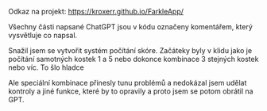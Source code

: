 Odkaz na projekt: https://kroxerr.github.io/FarkleApp/

Všechny části napsané ChatGPT jsou v kódu označeny komentářem, který vysvětluje co napsal.

Snažil jsem se vytvořit systém počítání skóre. Začáteky byly v klidu jako je počítání samotných kostek 1 a 5 nebo dokonce kombinace 3 stejných kostek nebo víc. To šlo hladce

Ale speciální kombinace přinesly tunu problémů a nedokázal jsem udělat kontroly a jiné funkce, které by to opravily a proto jsem se potom obrátil na GPT.